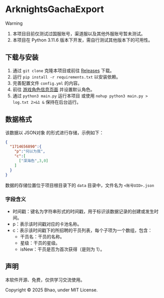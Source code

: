 # ArknightsGachaExport

> [!WARNING]
> 1. 本项目目前仅测试过国服账号，渠道服以及其他外服账号暂未测试。
> 2. 本项目在 Python 3.11.6 版本下开发，需自行测试其他版本下的可用性。

## 下载与安装

1. 通过 `git clone` 克隆本项目或前往 [Releases](https://github.com/bhaoo/ArknightsGachaExport/releases) 下载。
2. 运行 `pip install -r requirements.txt` 以安装依赖。
3. 完善配置文件 `config.yml` 的内容。
4. 前往 [游戏角色信息页面](https://user.hypergryph.com/myCharacters) 并设置默认角色。
5. 通过 `python3 main.py` 运行本项目 或使用 `nohup python3 main.py > log.txt 2>&1 &` 保持在后台运行。

## 数据格式

该数据以 JSON对象 的形式进行存储，示例如下：

```json
{
  "1714656890":{
    "p":"何以为我",
    "c":[
      ["深海色",3,0]
    ]
  }
}
```

数据的存储位置位于项目根目录下的 `data` 目录中，文件名为 `<账号UID>.json`

### 字段含义

- 时间戳：键名为字符串形式的时间戳，用于标识该数据记录的创建或发生时间。
- p：表示该时间戳对应的卡池名称。
- c：表示该时间戳下的所招聘的干员列表，每个子项为一个数组，包含：
  - 干员名：干员的名称。
  - 星级：干员的星级。
  - isNew：干员是否为首次获得（是则为 1）。

## 声明

本软件开源、免费，仅供学习交流使用。

Copyright © 2025 Bhao, under MIT License.
